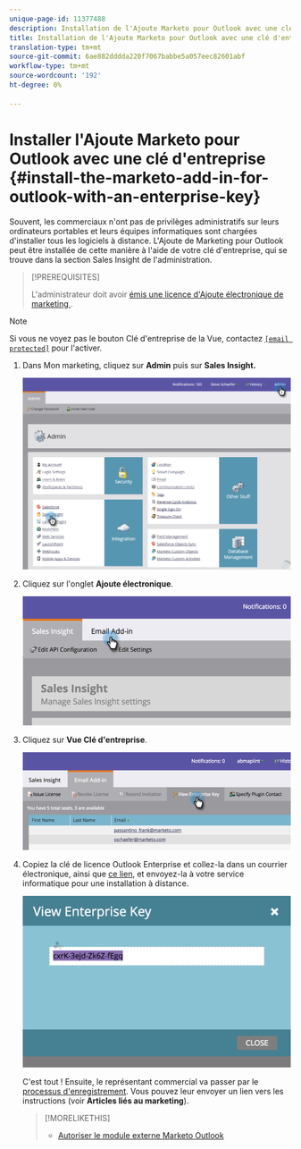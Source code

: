 ```yaml
---
unique-page-id: 11377488
description: Installation de l'Ajoute Marketo pour Outlook avec une clé d'entreprise - Docs Marketo - Documentation du produit
title: Installation de l'Ajoute Marketo pour Outlook avec une clé d'entreprise
translation-type: tm+mt
source-git-commit: 6ae882dddda220f7067babbe5a057eec82601abf
workflow-type: tm+mt
source-wordcount: '192'
ht-degree: 0%

---
```



# Installer l&#39;Ajoute Marketo pour Outlook avec une clé d&#39;entreprise {#install-the-marketo-add-in-for-outlook-with-an-enterprise-key}

Souvent, les commerciaux n&#39;ont pas de privilèges administratifs sur leurs ordinateurs portables et leurs équipes informatiques sont chargées d&#39;installer tous les logiciels à distance. L&#39;Ajoute de Marketing pour Outlook peut être installée de cette manière à l&#39;aide de votre clé d&#39;entreprise, qui se trouve dans la section Sales Insight de l&#39;administration.

>[!PREREQUISITES]
>
>L&#39;administrateur doit avoir [émis une licence d&#39;Ajoute électronique de marketing ](issue-a-marketo-email-add-in-license.md).

>[!NOTE]
>
>Si vous ne voyez pas le bouton Clé d&#39;entreprise de la Vue, contactez [`[email protected]`](https://docs.marketo.com/cdn-cgi/l/email-protection#1c6f696c6c736e685c717d6e77796873327f7371) pour l&#39;activer.

1. Dans Mon marketing, cliquez sur **Admin** puis sur **Sales Insight.**

   ![](assets/image2016-7-25-14-3a22-3a12.png)

1. Cliquez sur l&#39;onglet **Ajoute électronique**.

   ![](assets/image2016-7-25-14-3a23-3a57.png)

1. Cliquez sur **Vue Clé d&#39;entreprise**.

   ![](assets/image2016-7-25-14-3a35-3a38.png)

1. Copiez la clé de licence Outlook Enterprise et collez-la dans un courrier électronique, ainsi que [ce lien](marketo-outlook-plugin-installation-by-it.md), et envoyez-la à votre service informatique pour une installation à distance.

   ![](assets/image2016-7-25-14-3a39-3a9.png)

   C&#39;est tout ! Ensuite, le représentant commercial va passer par le [processus d&#39;enregistrement](authorize-the-marketo-outlook-plugin.md). Vous pouvez leur envoyer un lien vers les instructions (voir **Articles liés au marketing**).

   >[!MORELIKETHIS]
   >
   >
   >    
   >    
   >    * [Autoriser le module externe Marketo Outlook](authorize-the-marketo-outlook-plugin.md)


